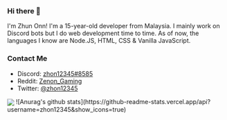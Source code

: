 ### Hi there 👋

I'm Zhun Onn! I'm a 15-year-old developer from Malaysia. I mainly work on Discord bots but I do web development time to time. As of now, the languages I know are Node.JS, HTML, CSS & Vanilla JavaScript.

### Contact Me
- Discord: [zhon12345#8585](https://discord.gg/GGMsqS9)
- Reddit: [Zenon_Gaming](https://www.reddit.com/user/Zenon_Gaming)
- Twitter: [@zhon12345](https://twitter.com/zhon12345)

<img align="center" src="https://github-readme-stats.vercel.app/api/top-langs/?username=zhon12345&layout=compact&theme=dark" />
![Anurag's github stats](https://github-readme-stats.vercel.app/api?username=zhon12345&show_icons=true)
